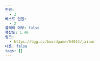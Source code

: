 ```yaml
---
인원:
  - 2
베스트 인원:
  - 2
플레이 여부: false
복잡도: 1.46
링크:
  - https://bgg.cc/boardgame/54043/jaipur
내용: false
tags: []
---
```

